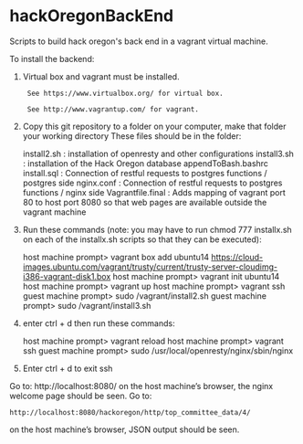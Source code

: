 hackOregonBackEnd
=================

Scripts to build hack oregon's back end in a vagrant virtual machine.

To install the backend:

1) Virtual box and vagrant must be installed.

		See https://www.virtualbox.org/ for virtual box.
	
		See http://www.vagrantup.com/ for vagrant.

	
2) Copy this git repository to a folder on your computer, make that folder your working directory
These files should be in the folder:

	install2.sh : installation of openresty and other configurations
	install3.sh : installation of the Hack Oregon database
	appendToBash.bashrc
	install.sql : Connection of restful requests to postgres functions / postgres side
	nginx.conf : Connection of restful requests to postgres functions / nginx side
	Vagrantfile.final : Adds mapping of vagrant port 80 to host port 8080 so that web pages are available outside the vagrant machine
	
3) Run these commands (note: you may have to run chmod 777 installx.sh on each of the installx.sh scripts so that they can be executed):


	host machine prompt> vagrant box add ubuntu14 https://cloud-images.ubuntu.com/vagrant/trusty/current/trusty-server-cloudimg-i386-vagrant-disk1.box
	host machine prompt> vagrant init ubuntu14
	host machine prompt> vagrant up
	host machine prompt> vagrant ssh
	guest machine prompt> sudo /vagrant/install2.sh
	guest machine prompt> sudo /vagrant/install3.sh

4) enter ctrl + d then run these commands:

	host machine prompt> vagrant reload
	host machine prompt> vagrant ssh
	guest machine prompt> sudo /usr/local/openresty/nginx/sbin/nginx
5) Enter ctrl + d to exit ssh

Go to:
	http://localhost:8080/ 
on the host machine’s browser, the nginx welcome page should be seen.
Go to:

	http://localhost:8080/hackoregon/http/top_committee_data/4/
	
on the host machine’s browser,  JSON output should be seen. 


